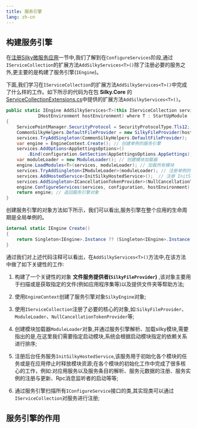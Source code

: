```yaml
---
title: 服务引擎
lang: zh-cn
---
```


## 构建服务引擎

在[注册Silky微服务应用](/source/startup/host.html#注册silky微服务应用)一节中,我们了解到在`ConfigureServices`阶段,通过`IServiceCollection`的扩展方法`AddSilkyServices<T>()`除了注册必要的服务之外,更主要的是构建了服务引擎(`IEngine`)。

下面,我们学习在`IServiceCollection`的扩展方法`AddSilkyServices<T>()`中完成了什么样的工作。如下所示的代码为在包 **Silky.Core** 的 [ServiceCollectionExtensions.cs](https://github.com/liuhll/silky/blob/main/framework/src/Silky.Core/ServiceCollectionExtensions.cs)中提供的扩展方法`AddSilkyServices<T>()`。

```csharp
public static IEngine AddSilkyServices<T>(this IServiceCollection services, IConfiguration configuration,
            IHostEnvironment hostEnvironment) where T : StartUpModule
{
    ServicePointManager.SecurityProtocol = SecurityProtocolType.Tls12; // 指定通信管道的加密传输协议
    CommonSilkyHelpers.DefaultFileProvider = new SilkyFileProvider(hostEnvironment); // 构建文件服务提供者
    services.TryAddSingleton(CommonSilkyHelpers.DefaultFileProvider);  // 向services注册单例的文件服务提供者
    var engine = EngineContext.Create(); // 创建单例的服务引擎
    services.AddOptions<AppSettingsOptions>()
        .Bind(configuration.GetSection(AppSettingsOptions.AppSettings)); // 新增AppSettingsOptions配置
    var moduleLoader = new ModuleLoader(); // 创建模块加载器
    engine.LoadModules<T>(services, moduleLoader); // 加载所有模块
    services.TryAddSingleton<IModuleLoader>(moduleLoader); // 注册单例的模块加载器
    services.AddHostedService<InitSilkyHostedService>();  // 注册 InitSilkyHostedService 后台任务服务,该服务用于初始化各个模块的任务或是在应用停止时释放模块资源
    services.AddSingleton<ICancellationTokenProvider>(NullCancellationTokenProvider.Instance); //注册默认的CancellationTokenProvider
    engine.ConfigureServices(services, configuration, hostEnvironment); // 通过服务引擎扫描所有IConfigureService接口的类,其实现类可以通过IServiceCollection对服务进行注册
    return engine; // 返回服务引擎对象
}
```

创建服务引擎的对象方法如下所示，我们可以看出,服务引擎在整个应用的生命周期是全局单例的。

```csharp
internal static IEngine Create()
{
    return Singleton<IEngine>.Instance ?? (Singleton<IEngine>.Instance = new SilkyEngine()); // 服务引擎在应用的整个生命周期是单例的
}
```


通过我们对上述代码注释可以看出，在`AddSilkyServices<T>()`方法中,在该方法中做了如下关键性的工作:

1. 构建了一个关键性的对象 **文件服务提供者(`SilkyFileProvider`)** ,该对象主要用于扫描或是获取指定的文件(例如应用程序集等)以及提供文件夹等帮助方法;

2. 使用`EngineContext`创建了服务引擎对象`SilkyEngine`对象;

3. 使用`IServiceCollection`注册了必要的核心的对象,如:`SilkyFileProvider`、`ModuleLoader`、`NullCancellationTokenProvider`等;

4. 创建模块加载器`ModuleLoader`对象,并通过服务引擎解析、加载silky模块,需要指出的是,在这里我们需要指定启动模块,系统会根据启动模块指定的依赖关系进行排序;

5. 注册后台任务服务`InitSilkyHostedService`,该服务用于初始化各个模块的任务或是在应用停止时释放模块资源;在各个模块的初始化工作中完成了很多核心的工作，例如:对应用服务以及服务条目的解析、服务元数据的注册、服务实例的注册与更新、Rpc消息监听者的启动等等;

6. 通过服务引擎扫描所有`IConfigureService`接口的类,其实现类可以通过`IServiceCollection`对服务进行注册;

## 服务引擎的作用


